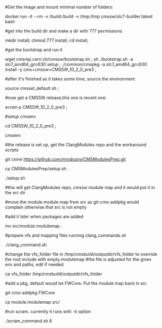 #Get the image and mount minimal number of folders:

docker run -it --rm -v /build:/build -v /tmp:/tmp cmssw/slc7-builder:latest bash

#get into the build dir and make a dir with 777 permissions

mkdir install;
chmod 777 install;
cd install;

#get the bootstrap and run it

wget cmsrep.cern.ch/cmssw/bootstrap.sh ;
sh ./bootstrap.sh -a slc7_amd64_gcc630 setup ;
./common/cmspkg -a slc7_amd64_gcc630 install -y cms+cmssw+CMSSW_10_2_0_pre3 ;

#after it's finished as it takes some time, source the environment:

source cmsset_default.sh ;

#now get a CMSSW release,this one is recent one:

scram p CMSSW_10_2_0_pre3 ;

#setup cmsenv

cd CMSSW_10_2_0_pre3 ;

cmsenv

#the release is set up, get the ClangModules repo and the workaround scripts

git clone https://github.com/mrodozov/CMSModulesPrep.git

cp CMSModulesPrep/setup.sh .

./setup.sh

#this will get ClangModules repo, cmssw module map and it would put it in the src dir

#move the module.module map from src as git-cms-addpkg would complain otherwise that src is not empty

#add it later when packages are added

mv src/module.modulemap .

#prepare vfs and mapping files running clang_commands.sh

./clang_command.sh

#change the vfs_folder file in /tmp/cmsbuild/outputdir/vfs_folder to override the root include with empty.modulemap
#the file is adjusted for the given env and paths, edit if needed 

cp vfs_folder /tmp/cmsbuild/outputdir/vfs_folder

#add a pkg, default would be FWCore. Put the module map back in src

git-cms-addpkg FWCore

cp module.modulemap src/

#run scram. currently it runs with -k option

./scram_command.sh 8

